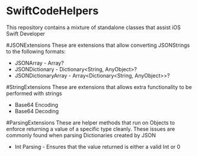 # SwiftCodeHelpers
This repository contains a mixture of standalone classes that assist iOS Swift Developer

#JSONExtensions
These are extensions that allow converting JSONStrings to the following formats:

* JSONArray - Array<AnyObject>?
* JSONDictionary - Dictionary<String, AnyObject>?
* JSONDictionaryArray - Array<Dictionary<String, AnyObject>>?


#StringExtensions
These are extensions that allows extra functionality to be performed with strings

* Base64 Encoding
* Base64 Decoding


#ParsingExtensions
These are helper methods that run on Objects to enforce returning a value of a specific type cleanly. These issues are commonly found when parsing Dictionaries created by JSON

* Int Parsing - Ensures that the value returned is either a valid Int or 0


